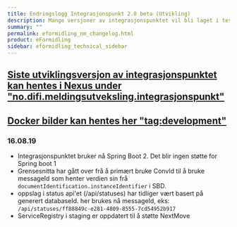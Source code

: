 ```yaml
---
title: Endringslogg Integrasjonspunkt 2.0 beta (Utvikling)
description: Mange versjoner av integrasjonspunktet vil bli laget i test- og utviklingsløpet, her vil du finne informasjon om endringer samt nedlastingslenke.
summary: ""
permalink: eformidling_nm_changelog.html
product: eFormidling
sidebar: eformidling_technical_sidebar
---
```


## [Siste utviklingsversjon av integrasjonspunktet kan hentes i Nexus under "no.difi.meldingsutveksling.integrasjonspunkt"](https://beta-meldingsutveksling.difi.no/#view-repositories;itest~browsestorage) 

## [Docker bilder kan hentes her "tag:development"](https://hub.docker.com/r/difi/integrasjonspunkt/tags)

### 16.08.19

- Integrasjonspunktet bruker nå Spring Boot 2. Det blir ingen støtte for Spring boot 1
- Grensesnitta har gått over frå å primært bruke ConvId til å bruke messageId som henter verdien sin frå ```documentIdentification.instanceIdentifier``` i SBD. 
- oppslag i status api'et (/api/statuses) har tidliger vært basert på generert databaseId. her brukes nå messageId, eks: ```/api/statuses/ff88849c-e281-4809-8555-7cd54952b917```
- ServiceRegistry i staging er oppdatert til å støtte NextMove
